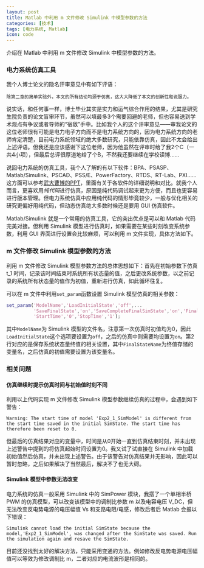```yaml
---
layout: post
title: Matlab 中利用 m 文件修改 Simulink 中模型参数的方法
categories: [技术]
tags: [电力系统, Matlab]
icon: code
---
```

介绍在 Matlab 中利用 m 文件修改 Simulink 中模型参数的方法。

### 电力系统仿真工具
我个人博士论文的隐名评审意见中有如下评语：

```
除第二章的简单实验外，本文的所有结论均源于仿真，这大大降低了本文的创新性和说服力。
```

说实话，和任何事一样，博士毕业其实是实力和运气综合作用的结果，尤其是研究生院负责的论文盲审环节，虽然可以填最多3个需要回避的老师，但也容易送到学术观点有争议或者导师的“宿敌”手中。比如我个人的这个评审意见——审我论文的这位老师很有可能是电力电子方向而不是电力系统方向的，因为电力系统方向的老师肯定清楚，目前电力系统领域的绝大多数研究，只能依靠仿真，因此不太会给出上述评语。但我还是应该感谢下这位老师，因为他虽然在评审时给了我2个C（一共4小项），但最后总评很厚道地给了个B，不然我还要继续在学校读博……

说回电力系统的仿真工具，我个人了解的有以下软件：BPA、PSASP、Matlab/Simulink、PSCAD、PSS/E、PowerFactory、RTDS、RT-Lab、PXI……这方面可以参考[武大曹博的PPT](http://wenku.baidu.com/link?url=lyB8iBkcX7HUakjhmgnWHX0xNV7-E3RIWFrzxDXEgmgs4NYdomg6YlY2hBDBSOuXJ8JWKW0Amu6lZMeB_8HzXz4yjLper1sGNdGPOJajAQO)，里面有关于各软件的详细说明和对比。就我个人而言，更喜欢用*纯代码*进行仿真，原因是纯代码调试起来更为方便，而且也更容易进行版本管理。但电力系统仿真中应用纯代码的情形毕竟较少，一般与优化相关的研究更偏好用纯代码，但动态仿真绝大多数时候还是要用 GUI 仿真软件。

Matlab/Simulink 就是一个常用的仿真工具，它的突出优点是可以和 Matlab 代码完美对接。但利用 Simulink 模型进行仿真时，如果需要在某些时刻改变系统参数，利用 GUI 界面进行设置会比较麻烦，可以利用 m 文件实现，具体方法如下。

### m 文件修改 Simulink 模型参数的方法
利用 m 文件修改 Simulink 模型参数方法的总体思想如下：首先在初始参数下仿真 t_1 时间，记录该时间结束时系统所有状态量的值，之后更改系统参数，以之前记录的系统所有状态量的值作为初值，重新进行仿真，如此循环往复。

可以在 m 文件中利用`set_param`函数设置 Simulink 模型仿真的相关参数：

```matlab
set_param('ModelName','LoadInitialState','off',...
          'SaveFinalState','on','SaveCompleteFinalSimState','on','FinalStateName','xFinal',...
          'StartTime','0','StopTime','1');
```

其中`ModelName`为 Simulink 模型的文件名，注意第一次仿真时初值均为0，因此`LoadInitialState`这个选项要设置为`off`，之后的仿真中则需要均设置为`on`。第2行对应的是保存系统状态量终值的相关设置，其中`FinalStateName`为终值存储的变量名，之后仿真的初值需要设置为该变量名。

### 相关问题

#### 仿真继续时提示仿真时间与初始值时刻不同

利用以上代码实现 m 文件修改 Simulink 模型参数继续仿真的过程中，会遇到如下警告：

```
Warning: The start time of model 'Exp2_1_SimModel' is different from the start time saved in the initial SimState. The start time has therefore been reset to 0. 
```

但最后的仿真结果对应的变量中，时间是从0开始一直到仿真结束时刻，并未出现上述警告中提到的将仿真起始时间设置为0。我又试了试直接在 Simulink 中加载初始值然后仿真，并未出现上述警告。由于该警告对仿真结果并无影响，因此可以暂时忽略，之后如果解决了当然最后，解决不了也无大碍。

#### Simulink 模型中参数无法改变

电力系统的仿真一般采用 Simulink 中的 SimPower 模块，我搭了一个单相半桥 PWM 的仿真模型，可以改变该模型中的调制比参数 m 以及电容电压 V_DC，但无法改变反电势电源的电压幅值 Vs 和支路电阻/电感，修改后者后 Matlab 会报以下错误：

```
Simulink cannot load the initial SimState because the model,'Exp2_1_SimModel', was changed after the SimState was saved. Run the simulation again and resave the SimState.
```

目前还没找到太好的解决方法，只能采用变通的方法。例如修改反电势电源电压幅值可以等效为修改调制比 m，二者对应的电流波形是相同的。
